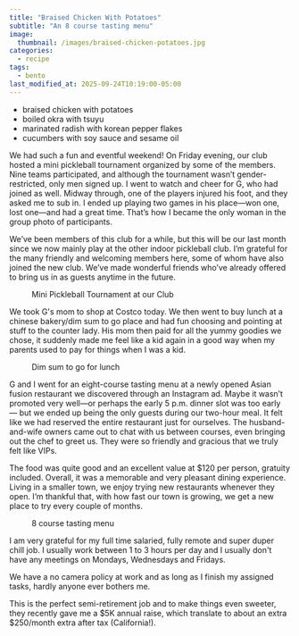 ```yaml
---
title: "Braised Chicken With Potatoes"
subtitle: "An 8 course tasting menu"
image: 
  thumbnail: /images/braised-chicken-potatoes.jpg
categories:
  - recipe
tags:
  - bento
last_modified_at: 2025-09-24T10:19:00-05:00
---
```


* braised chicken with potatoes
* boiled okra with tsuyu
* marinated radish with korean pepper flakes
* cucumbers with soy sauce and sesame oil

We had such a fun and eventful weekend! On Friday evening, our club hosted a mini pickleball tournament organized by some of the members. Nine teams participated, and although the tournament wasn’t gender-restricted, only men signed up. I went to watch and cheer for G, who had joined as well. Midway through, one of the players injured his foot, and they asked me to sub in. I ended up playing two games in his place—won one, lost one—and had a great time. That’s how I became the only woman in the group photo of participants.

We’ve been members of this club for a while, but this will be our last month since we now mainly play at the other indoor pickleball club. I’m grateful for the many friendly and welcoming members here, some of whom have also joined the new club. We’ve made wonderful friends who’ve already offered to bring us in as guests anytime in the future.

<figure>
  <a href="#"><img src="{{ '/images/pickleball-tournament.jpg' | absolute_url }}" alt=""></a>
  <figcaption>Mini Pickleball Tournament at our Club</figcaption>
</figure> 

We took G's mom to shop at Costco today. We then went to buy lunch at a chinese bakery/dim sum to go place and had fun choosing and pointing at stuff to the counter lady. His mom then paid for all the yummy goodies we chose, it suddenly made me feel like a kid again in a good way when my parents used to pay for things when I was a kid.

<figure>
  <a href="#"><img src="{{ '/images/dim-sum-togo.jpg' | absolute_url }}" alt=""></a>
  <figcaption>Dim sum to go for lunch</figcaption>
</figure> 

G and I went for an eight-course tasting menu at a newly opened Asian fusion restaurant we discovered through an Instagram ad. Maybe it wasn’t promoted very well—or perhaps the early 5 p.m. dinner slot was too early — but we ended up being the only guests during our two-hour meal. It felt like we had reserved the entire restaurant just for ourselves. The husband-and-wife owners came out to chat with us between courses, even bringing out the chef to greet us. They were so friendly and gracious that we truly felt like VIPs.

The food was quite good and an excellent value at $120 per person, gratuity included. Overall, it was a memorable and very pleasant dining experience. Living in a smaller town, we enjoy trying new restaurants whenever they open. I’m thankful that, with how fast our town is growing, we get a new place to try every couple of months.

<figure>
  <a href="#"><img src="{{ '/images/tasting-menu.jpg' | absolute_url }}" alt=""></a>
  <figcaption>8 course tasting menu</figcaption>
</figure> 

I am very grateful for my full time salaried, fully remote and super duper chill job. I usually work between 1 to 3 hours per day and I usually don't have any meetings on Mondays, Wednesdays and Fridays.

We have a no camera policy at work and as long as I finish my assigned tasks, hardly anyone ever bothers me. 

This is the perfect semi-retirement job and to make things even sweeter, they recently gave me a $5K annual raise, which translate to about an extra $250/month extra after tax (California!).
